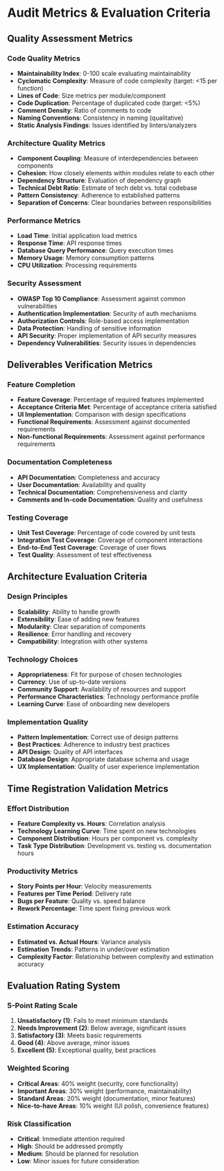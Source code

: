 # Audit Metrics & Evaluation Criteria

## Quality Assessment Metrics

### Code Quality Metrics
- **Maintainability Index**: 0-100 scale evaluating maintainability
- **Cyclomatic Complexity**: Measure of code complexity (target: <15 per function)
- **Lines of Code**: Size metrics per module/component
- **Code Duplication**: Percentage of duplicated code (target: <5%)
- **Comment Density**: Ratio of comments to code
- **Naming Conventions**: Consistency in naming (qualitative)
- **Static Analysis Findings**: Issues identified by linters/analyzers

### Architecture Quality Metrics
- **Component Coupling**: Measure of interdependencies between components
- **Cohesion**: How closely elements within modules relate to each other
- **Dependency Structure**: Evaluation of dependency graph
- **Technical Debt Ratio**: Estimate of tech debt vs. total codebase
- **Pattern Consistency**: Adherence to established patterns
- **Separation of Concerns**: Clear boundaries between responsibilities

### Performance Metrics
- **Load Time**: Initial application load metrics
- **Response Time**: API response times
- **Database Query Performance**: Query execution times
- **Memory Usage**: Memory consumption patterns
- **CPU Utilization**: Processing requirements

### Security Assessment
- **OWASP Top 10 Compliance**: Assessment against common vulnerabilities
- **Authentication Implementation**: Security of auth mechanisms
- **Authorization Controls**: Role-based access implementation
- **Data Protection**: Handling of sensitive information
- **API Security**: Proper implementation of API security measures
- **Dependency Vulnerabilities**: Security issues in dependencies

## Deliverables Verification Metrics

### Feature Completion
- **Feature Coverage**: Percentage of required features implemented
- **Acceptance Criteria Met**: Percentage of acceptance criteria satisfied
- **UI Implementation**: Comparison with design specifications
- **Functional Requirements**: Assessment against documented requirements
- **Non-functional Requirements**: Assessment against performance requirements

### Documentation Completeness
- **API Documentation**: Completeness and accuracy
- **User Documentation**: Availability and quality
- **Technical Documentation**: Comprehensiveness and clarity
- **Comments and In-code Documentation**: Quality and usefulness

### Testing Coverage
- **Unit Test Coverage**: Percentage of code covered by unit tests
- **Integration Test Coverage**: Coverage of component interactions
- **End-to-End Test Coverage**: Coverage of user flows
- **Test Quality**: Assessment of test effectiveness

## Architecture Evaluation Criteria

### Design Principles
- **Scalability**: Ability to handle growth
- **Extensibility**: Ease of adding new features
- **Modularity**: Clear separation of components
- **Resilience**: Error handling and recovery
- **Compatibility**: Integration with other systems

### Technology Choices
- **Appropriateness**: Fit for purpose of chosen technologies
- **Currency**: Use of up-to-date versions
- **Community Support**: Availability of resources and support
- **Performance Characteristics**: Technology performance profile
- **Learning Curve**: Ease of onboarding new developers

### Implementation Quality
- **Pattern Implementation**: Correct use of design patterns
- **Best Practices**: Adherence to industry best practices
- **API Design**: Quality of API interfaces
- **Database Design**: Appropriate database schema and usage
- **UX Implementation**: Quality of user experience implementation

## Time Registration Validation Metrics

### Effort Distribution
- **Feature Complexity vs. Hours**: Correlation analysis
- **Technology Learning Curve**: Time spent on new technologies
- **Component Distribution**: Hours per component vs. complexity
- **Task Type Distribution**: Development vs. testing vs. documentation hours

### Productivity Metrics
- **Story Points per Hour**: Velocity measurements
- **Features per Time Period**: Delivery rate
- **Bugs per Feature**: Quality vs. speed balance
- **Rework Percentage**: Time spent fixing previous work

### Estimation Accuracy
- **Estimated vs. Actual Hours**: Variance analysis
- **Estimation Trends**: Patterns in under/over estimation
- **Complexity Factor**: Relationship between complexity and estimation accuracy

## Evaluation Rating System

### 5-Point Rating Scale
1. **Unsatisfactory (1)**: Fails to meet minimum standards
2. **Needs Improvement (2)**: Below average, significant issues
3. **Satisfactory (3)**: Meets basic requirements
4. **Good (4)**: Above average, minor issues
5. **Excellent (5)**: Exceptional quality, best practices

### Weighted Scoring
- **Critical Areas**: 40% weight (security, core functionality)
- **Important Areas**: 30% weight (performance, maintainability)
- **Standard Areas**: 20% weight (documentation, minor features)
- **Nice-to-have Areas**: 10% weight (UI polish, convenience features)

### Risk Classification
- **Critical**: Immediate attention required
- **High**: Should be addressed promptly
- **Medium**: Should be planned for resolution
- **Low**: Minor issues for future consideration 